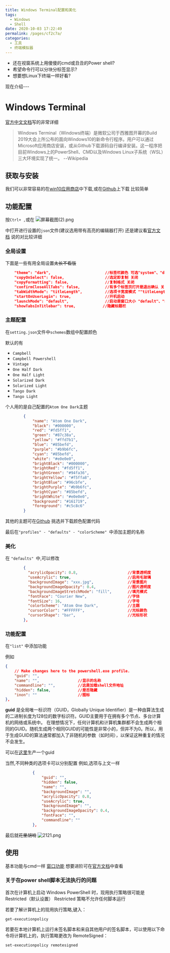 ```yaml
---
title: Windows Terminal配置和美化
tags: 
  - Windows
  - Shell
date: 2020-10-03 17:22:49
permalink: /pages/cf2c7a/
categories: 
  - 工具
  - 终端模拟器
---
```

- 还在视窗系统上用傻傻的cmd或丑丑的Power shell?
- 希望命令行可以分块分标签显示?
- 想要想Linux下终端一样好看?

现在介绍---
# Windows Terminal
[官方中文文档](https://docs.microsoft.com/zh-cn/windows/terminal/)写的非常详细

>Windows Terminal（Windows终端）是微软公司于西雅图开幕的Build 2019大会上所公布的面向Windows10的新命令行程序。用户可以通过Microsoft应用商店安装，或从Github下载源码自行编译安装。这一程序把目前Windows上的PowerShell、CMD以及Windows Linux子系统（WSL）三大环境实现了统一。                            --Wikipedia

## 获取与安装
我们可以非常容易的在[win10应用商店](https://www.microsoft.com/zh-cn/p/windows-terminal/9n0dx20hk701#activetab=pivot:overviewtab)中下载,或在[Github](https://github.com/microsoft/terminal)上下载
比较简单
## 功能配置
按`Ctrl+ ,`或在
![屏幕截图(2).png](https://i.loli.net/2020/10/05/vqDxyGectAZnToE.png)

中打开进行设置的`json`文件(建议选用带有高亮的编辑器打开)
还是建议看[官方文档](https://docs.microsoft.com/zh-cn/windows/terminal/customize-settings/global-settings)
说的对比较详细
### 全局设置
下面是一些有用全局设置~~太长不看版~~
```json
    "theme": "dark",                        //标签栏颜色 可选"system"、"dark"、"light"
    "copyOnSelect": false,                  //选定即复制 关闭
    "copyFormatting": false,                //复制格式 关闭
    "confirmCloseAllTabs": false,           //有多个标签页打开是退出确认 关闭(默认打开)
    "tabWidthMode": "titleLength",          //选项卡宽度模式 ""titleLength"为固定宽度
    "startOnUserLogin": true,               //开机启动
    "launchMode": "default",                //启动是窗口大小 "default"、"maximized"
    "showTabsInTitlebar": true,            //隐藏标题栏 
```

### 主题配置
在`setting.json`文件中`schemes`数组中配置颜色

默认的有
- `Campbell` 
- `Campbell Powershell` 
- `Vintage` 
- `One Half Dark` 
- `One Half Light` 
- `Solarized Dark`
- `Solarized Light`
- `Tango Dark`
- `Tango Light`


个人用的是自己配置的`Atom One Dark`主题
```json
        {
            "name": "Atom One Dark",
            "black": "#000000",
            "red": "#fd5ff1",
            "green": "#87c38a",
            "yellow": "#ffd7b1",
            "blue": "#85befd",
            "purple": "#b9b6fc",
            "cyan": "#85befd",
            "white": "#e0e0e0",
            "brightBlack": "#000000",
            "brightRed": "#fd5ff1",
            "brightGreen": "#94fa36",
            "brightYellow": "#f5ffa8",
            "brightBlue": "#96cbfe",
            "brightPurple": "#b9b6fc",
            "brightCyan": "#85befd",
            "brightWhite": "#e0e0e0",
            "background": "#161719",
            "foreground": "#c5c8c6"
        }
```
其他的主题可在[Github](https://github.com/mbadolato/iTerm2-Color-Schemes)
挑选并下载颜色配置代码

最后在`"profiles" - "defaults" - "colorScheme" `中添加主题的名称

### 美化
在 `"defaults" `中,可以修改
```json
        {       
          "acrylicOpacity": 0.8,                      //背景透明度
          "useAcrylic": true,                         //启用毛玻璃
          "backgroundImage": "xxx.jpg",               //背景图片
          "backgroundImageOpacity": 0.4,              //图片透明度
          "backgroundImageStretchMode": "fill",       //填充模式
          "fontFace": "Courier New",                  //字体
          "fontSize": 16,                             //字号
          "colorScheme": "Atom One Dark",             //主题
          "cursorColor": "#FFFFFF",                   //光标颜色
          "cursorShape": "bar",                       //光标形状
        },

```

### 功能配置

在`"list"` 中添加功能

例如
```json
{
    // Make changes here to the powershell.exe profile.
    "guid": "",                 
    "name": "",                 //显示的名称
    "commandline": "",          //这是加载shell文件地址
    "hidden": false,            //是否隐藏
    "inon": ""                  //图标
},

```
**guid** 是全局唯一标识符（GUID，Globally Unique Identifier）是一种由算法生成的二进制长度为128位的数字标识符。GUID主要用于在拥有多个节点、多台计算机的网络或系统中。
在理想情况下，任何计算机和计算机集群都不会生成两个相同的GUID。随机生成两个相同GUID的可能性是非常小的，但并不为0。所以，用于生成GUID的算法通常都加入了非随机的参数（如时间），以保证这种重复的情况不会发生。

可以在[这里](http://tool.pfan.cn/guidgen)生产一个guid

当然,不同种类的选项卡可以分别配置
例如,选项与上文一样
```json
            {
                "guid": "",
                "hidden": false,
                "name": "",
                "backgroundImage": "",
                "acrylicOpacity": 0.8, 
                "useAcrylic": true, 
                "backgroundImage": "", 
                "backgroundImageOpacity": 0.4, 
                "fontFace": "",            
                "commandline": ""
            },
```
最后就~~花里胡哨~~
![2121.png](https://i.loli.net/2020/10/08/8qKl2EVimFasPL6.png)


## 使用
基本功能与cmd一样
[窗口功能](https://docs.microsoft.com/zh-cn/windows/terminal/panes)
想要进阶可在[官方文档](https://docs.microsoft.com/zh-cn/windows/terminal/)中查看


### 关于在power shell脚本无法执行的问题
首次在计算机上启动 Windows PowerShell 时，现用执行策略很可能是 Restricted（默认设置）
Restricted 策略不允许任何脚本运行

若要了解计算机上的现用执行策略,键入：

```
get-executionpolicy
```
若要在本地计算机上运行未签名脚本和来自其他用户的签名脚本，可以使用以下命令将计算机上的，执行策略更改为 RemoteSigned：
```
set-executionpolicy remotesigned
```
